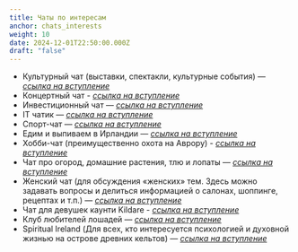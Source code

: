 ```yaml
---
title: Чаты по интересам
anchor: chats_interests
weight: 10
date: 2024-12-01T22:50:00.000Z
draft: "false"
---
```


- Культурный чат (выставки, спектакли, культурные события) — [_ссылка на вступление_](https://t.me/CultureIE)
- Концертный чат - [_ссылка на вступление_](https://t.me/gigrlnd)
- Инвестиционный чат — [_ссылка на вступление_](https://t.me/joinchat/BGHuqFFL79pkV5ItEQ_hDA)
- IT чатик — [_ссылка на вступление_](https://t.me/irelandIT)
- Спорт-чат — [_ссылка на вступление_](https://t.me/eiresport)
- Едим и выпиваем в Ирландии — [_ссылка на вступление_](https://t.me/irl_food)
- Хобби-чат (преимущественно охота на Аврору) - [_ссылка на вступление_](https://t.me/irhobby)
- Чат про огород, домашние растения, тлю и лопаты — [_ссылка на вступление_](https://t.me/irishogorodniki)
- Женский чат (для обсуждения «женских» тем. Здесь можно задавать вопросы и делиться информацией о салонах, шоппинге, рецептах и т.п.) — [_ссылка на вступление_](https://t.me/womenIE)
- Чат для девушек каунти Kildare - [_ссылка на вступление_](https://t.me/kildareireland)
- Клуб любителей лошадей — [_ссылка на вступление_](https://t.me/+HMJplt80bNlkZWQ0)
- Spiritual Ireland (Для всех, кто интересуется психологией и духовной жизнью на острове древних кельтов) — [_ссылка на вступление_](https://t.me/+EBk1TiFO5o01YjYy)
